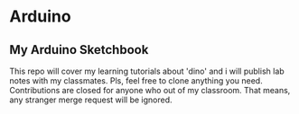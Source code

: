 # Arduino
My Arduino Sketchbook
---------------------
This repo will cover my learning tutorials about 'dino' and i will publish lab notes with my classmates.
Pls, feel free to clone anything you need.
Contributions are closed for anyone who out of my classroom. That means, any stranger merge request will be ignored.
